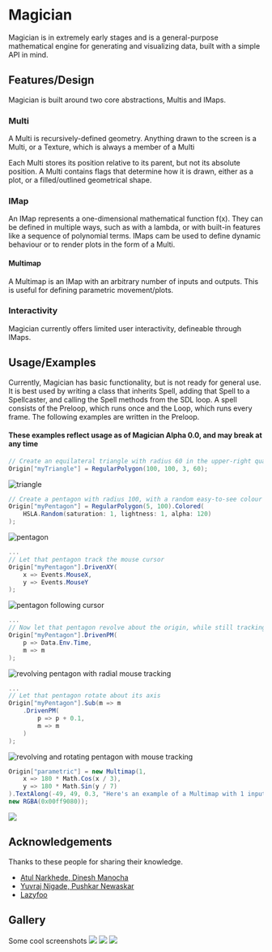 
# Magician

Magician is in extremely early stages and is a general-purpose mathematical engine for generating and visualizing data, built with a simple API in mind.


## Features/Design

Magician is built around two core abstractions, Multis and IMaps.
### Multi
A Multi is recursively-defined geometry. Anything drawn to the screen is a Multi, or a Texture, which is always a member of a Multi

Each Multi stores its position relative to its parent, but not its absolute position. A Multi contains flags that determine how it is drawn, either as a plot, or a filled/outlined geometrical shape.
### IMap
An IMap represents a one-dimensional mathematical function f(x). They can be defined in multiple ways, such as with a lambda, or with built-in features like a sequence of polynomial terms. IMaps cam be used to define dynamic behaviour or to render plots in the form of a Multi.
#### Multimap
A Multimap is an IMap with an arbitrary number of inputs and outputs. This is useful for defining parametric movement/plots.

### Interactivity
Magician currently offers limited user interactivity, defineable through IMaps.

## Usage/Examples
Currently, Magician has basic functionality, but is not ready for general use. It is best used by writing a class that inherits Spell, adding that Spell to a Spellcaster, and calling the Spell methods from the SDL loop. A spell consists of the Preloop, which runs once and the Loop, which runs every frame. The following examples are written in the Preloop.
#### These examples reflect usage as of Magician Alpha 0.0, and may break at any time

```c#
// Create an equilateral triangle with radius 60 in the upper-right quadrant
Origin["myTriangle"] = RegularPolygon(100, 100, 3, 60);
```
![triangle](https://i.imgur.com/gv5u7XG.png)

```c#
// Create a pentagon with radius 100, with a random easy-to-see colour
Origin["myPentagon"] = RegularPolygon(5, 100).Colored(
    HSLA.Random(saturation: 1, lightness: 1, alpha: 120)
);
```
![pentagon](https://i.imgur.com/OR7v1Wb.png)
```c#
...
// Let that pentagon track the mouse cursor
Origin["myPentagon"].DrivenXY(
    x => Events.MouseX,
    y => Events.MouseY
);
```
![pentagon following cursor](https://i.imgur.com/Od9e0Ha.gif)
```c#
...
// Now let that pentagon revolve about the origin, while still tracking the mouse
Origin["myPentagon"].DrivenPM(
    p => Data.Env.Time,
    m => m
);
```
![revolving pentagon with radial mouse tracking](https://i.imgur.com/EyCAnaf.gif)
```c#
...
// Let that pentagon rotate about its axis
Origin["myPentagon"].Sub(m => m
    .DrivenPM(
        p => p + 0.1,
        m => m
    )
);
```
![revolving and rotating pentagon with mouse tracking](https://i.imgur.com/PkV7Uap.gif)

```c#
Origin["parametric"] = new Multimap(1,
    x => 180 * Math.Cos(x / 3),
    y => 180 * Math.Sin(y / 7)
).TextAlong(-49, 49, 0.3, "Here's an example of a Multimap with 1 input and two outputs being used to draw text parametrically",
new RGBA(0x00ff9080));
```

![](https://i.imgur.com/gha7jej.png)

## Acknowledgements

 Thanks to these people for sharing their knowledge.
 - [Atul Narkhede, Dinesh Manocha](http://gamma.cs.unc.edu/SEIDEL/)
 - [Yuvraj Nigade, Pushkar Newaskar](http://www.polygontriangulation.com/)
 - [Lazyfoo](https://lazyfoo.net/)


## Gallery
Some cool screenshots
![](https://i.imgur.com/7rM5V6s.png)
![](https://i.imgur.com/v1pMOMp.png)
![](https://i.imgur.com/2my6cn7.png)

